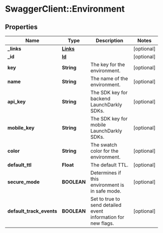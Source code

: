 # SwaggerClient::Environment

## Properties
Name | Type | Description | Notes
------------ | ------------- | ------------- | -------------
**_links** | [**Links**](Links.md) |  | [optional] 
**_id** | [**Id**](Id.md) |  | [optional] 
**key** | **String** | The key for the environment. | [optional] 
**name** | **String** | The name of the environment. | [optional] 
**api_key** | **String** | The SDK key for backend LaunchDarkly SDKs. | [optional] 
**mobile_key** | **String** | The SDK key for mobile LaunchDarkly SDKs. | [optional] 
**color** | **String** | The swatch color for the environment. | [optional] 
**default_ttl** | **Float** | The default TTL. | [optional] 
**secure_mode** | **BOOLEAN** | Determines if this environment is in safe mode. | [optional] 
**default_track_events** | **BOOLEAN** | Set to true to send detailed event information for new flags. | [optional] 


